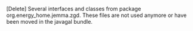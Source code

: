 
[Delete] Several interfaces and classes from package org.energy_home.jemma.zgd. These files are not used anymore or have been moved in the javagal bundle.